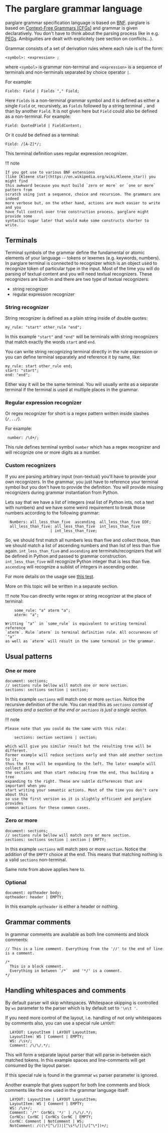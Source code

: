 # The parglare grammar language

parglare grammar specification language is based
on [BNF](https://en.wikipedia.org/wiki/Backus%E2%80%93Naur_form). parglare is
based
on
[Context-Free Grammars (CFGs)](https://en.wikipedia.org/wiki/Context-free_grammar) and
grammar is given declaratively. You don't have to think about the parsing
process like in
e.g. [PEGs](https://en.wikipedia.org/wiki/Parsing_expression_grammar).
Ambiguities are dealt with explicitely (see section on conflicts...).

Grammar consists of a set of derivation rules where each rule is of the form:

```
<symbol>: <expression> ;
```

where `<symbol>` is grammar non-terminal and `<expression>` is a sequence of
terminals and non-terminals separated by choice operator `|`.

For example:

```
Fields: Field | Fields "," Field;
```

Here `Fields` is a non-terminal grammar symbol and it is defined as either a
single `Field` or, recursively, as `Fields` followed by a string terminal `,`
and than by another `Field`. It is not given here but `Field` could also be
defined as a non-terminal. For example:

```
Field: QuotedField | FieldContent;
```

Or it could be defined as a terminal:

```
Field: /[A-Z]*/;
```

This terminal definition uses regular expression recognizer.

!!! note

    If you got use to various BNF extensions
    (like [Kleene star](https://en.wikipedia.org/wiki/Kleene_star)) you might find
    this awkward because you must build `zero or more` or `one or more` pattern from
    scratch using just a sequence, choice and recursion. The grammars are indeed
    more verbose but, on the other hand, actions are much easier to write and you
    have full control over tree construction process. parglare might provide some
    syntactic sugar later that would make some constructs shorter to write.

## Terminals

Terminal symbols of the grammar define the fundamental or atomic elements of
your language -- tokens or lexemes (e.g. keywords, numbers). In parglare
terminal is connected to recognizer which is an object used to recognize token
of particular type in the input. Most of the time you will do parsing of textual
content and you will need textual recognizers. These recognizers are built-in
and there are two type of textual recognizers:

- string recognizer
- regular expression recognizer

### String recognizer

String recognizer is defined as a plain string inside of double quotes:

    my_rule: "start" other_rule "end";

In this example `"start"` and `"end"` will be terminals with string recognizers
that match exactly the words `start` and `end`.

You can write string recognizing terminal directly in the rule expression or you
can define terminal separately and reference it by name, like:

    my_rule: start other_rule end;
    start: "start";
    end: "end";

Either way it will be the same terminal. You will usually write as a separate
terminal if the terminal is used at multiple places in the grammar.


### Regular expression recognizer

Or regex recognizer for short is a regex pattern written inside slashes
(`/.../`).

For example:

     number: /\d+/;

This rule defines terminal symbol `number` which has a regex recognizer and will
recognize one or more digits as a number.


### Custom recognizers

If you are parsing arbitrary input (non-textual) you'll have to provide your own
recognizers. In the grammar, you just have to reference your terminal symbol but
you don't have to provide the definition. You will provide missing recognizers
during grammar instantiation from Python.

Lets say that we have a list of integers (real list of Python ints, not a text
with numbers) and we have some weird requirement to break those numbers
according to the following grammar:

      Numbers: all_less_than_five  ascending  all_less_than_five EOF;
      all_less_than_five: all_less_than_five  int_less_than_five
                        | int_less_than_five;


So, we should first match all numbers less than five and collect those, than we
should match a list of ascending numbers and than list of less than five again.
`int_less_than_five` and `ascending` are terminals/recognizers that will be
defined in Python and passed to grammar construction. `int_less_than_five` will
recognize Python integer that is less than five. `ascending` will recognize a
sublist of integers in ascending order.

For more details on the usage see [this test](https://github.com/igordejanovic/parglare/blob/master/tests/func/test_parse_list_of_objects.py).

More on this topic will be written in a separate section.

!!! note
    You can directly write regex or string recognizer at the place of terminal:

        some_rule: "a" aterm "a";
        aterm: "a";

    Writting `"a"` in `some_rule` is equivalent to writing terminal reference
    `aterm`. Rule `aterm` is terminal definition rule. All occurences of `"a"`
    as well as `aterm` will result in the same terminal in the grammar.


## Usual patterns

### One or more

    document: sections;
    // sections rule bellow will match one or more section.
    sections: sections section | section;

In this example `sections` will match one or more `section`. Notice the
recursive definition of the rule. You can read this as _`sections` consist of
sections and a section at the end or `sections` is just a single section_.

!!! note

    Please note that you could do the same with this rule:

        sections: section sections | section;

    which will give you similar result but the resulting tree will be different.
    Former example will reduce sections early and than add another section to it,
    thus the tree will be expanding to the left. The later example will collect all
    the sections and than start reducing from the end, thus building a tree
    expanding to the right. These are subtle differences that are important when you
    start writing your semantic actions. Most of the time you don't care about this
    so use the first version as it is slightly efficient and parglare provides
    common actions for these common cases.

### Zero or more

    document: sections;
    // sections rule bellow will match zero or more section.
    sections: sections section | section | EMPTY;

In this example `sections` will match zero or more `section`. Notice the
addition of the `EMPTY` choice at the end. This means that matching nothing is a
valid `sections` non-terminal.

Same note from above applies here to.

### Optional

    document: optheader body;
    optheader: header | EMPTY;

In this example `optheader` is either a header or nothing.

## Grammar comments

In grammar comments are available as both line comments and block comments:


    // This is a line comment. Everything from the '//' to the end of line is a comment.

    /*
      This is a block comment.
      Everything in between `/*`  and '*/' is a comment.
    */


## Handling whitespaces and comments

By default parser will skip whitespaces. Whitespace skipping is controlled by
`ws` parameter to the parser which is by default set to `'\n\t '`.

If you need more control of the layout, i.e. handling of not only whitespaces by
comments also, you can use a special rule `LAYOUT`:


      LAYOUT: LayoutItem | LAYOUT LayoutItem;
      LayoutItem: WS | Comment | EMPTY;
      WS: /\s+/;
      Comment: /\/\/.*/;

This will form a separate layout parser that will parse in-between each matched
tokens. In this example spaces and line-comments will get consumed by the layout
parser.

If this special rule is found in the grammar `ws` parser parameter is ignored.

Another example that gives support for both line comments and block comments
like the one used in the grammar language itself:

      LAYOUT: LayoutItem | LAYOUT LayoutItem;
      LayoutItem: WS | Comment | EMPTY;
      WS: /\s+/;
      Comment: '/*' CorNCs '*/' | /\/\/.*/;
      CorNCs: CorNC | CorNCs CorNC | EMPTY;
      CorNC: Comment | NotComment | WS;
      NotComment: /((\*[^\/])|[^\s*\/]|\/[^\*])+/;
